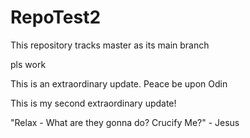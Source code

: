 # RepoTest2

This repository tracks master as its main branch

pls work

This is an extraordinary update. Peace be upon Odin

This is my second extraordinary update!  

"Relax - What are they gonna do? Crucify Me?" - Jesus

